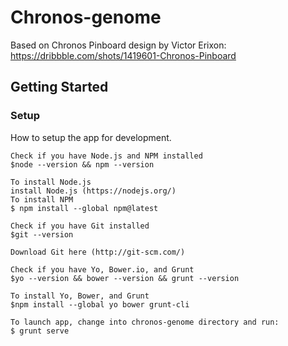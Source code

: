 # Chronos-genome
Based on Chronos Pinboard design by Victor Erixon: https://dribbble.com/shots/1419601-Chronos-Pinboard

## Getting Started

### Setup
How to setup the app for development.

```
Check if you have Node.js and NPM installed
$node --version && npm --version

To install Node.js
install Node.js (https://nodejs.org/)
To install NPM
$ npm install --global npm@latest

Check if you have Git installed
$git --version

Download Git here (http://git-scm.com/)

Check if you have Yo, Bower.io, and Grunt
$yo --version && bower --version && grunt --version

To install Yo, Bower, and Grunt
$npm install --global yo bower grunt-cli

To launch app, change into chronos-genome directory and run:
$ grunt serve
```

